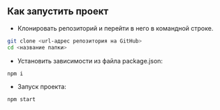 ## Как запустить проект

- Клонировать репозиторий и перейти в него в командной строке.

```Bash
git clone <url-адрес репозитория на GitHub>
cd <название папки>
```

- Установить зависимости из файла package.json:

```Bash
npm i
```

- Запуск проекта:

```Bash
npm start
```
